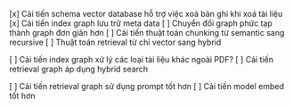 [x] Cải tiến schema vector database hỗ trợ việc xoá bản ghi khi xoá tài liệu
[x] Cải tiến index graph lưu trữ meta data
[ ] Chuyển đổi graph phức tạp thành graph đơn giản hơn
[ ] Cải tiến thuật toán chunking từ semantic sang recursive
[ ] Thuật toán retrieval từ chỉ vector sang hybrid

[ ] Cải tiến index graph xử lý các loại tài liệu khác ngoài PDF?
[ ] Cải tiến retrieval graph áp dụng hybrid search

[ ] Cải tiến retrieval graph sử dụng prompt tốt hơn
[ ] Cải tiến model embed tốt hơn